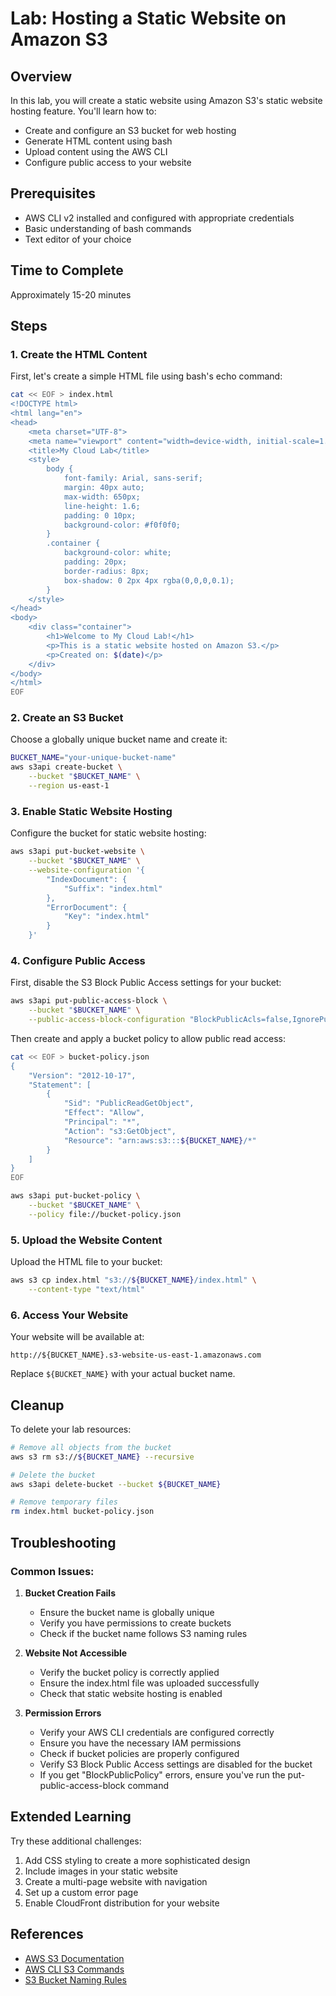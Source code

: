# Lab: Hosting a Static Website on Amazon S3

## Overview
In this lab, you will create a static website using Amazon S3's static website hosting feature. You'll learn how to:
- Create and configure an S3 bucket for web hosting
- Generate HTML content using bash
- Upload content using the AWS CLI
- Configure public access to your website

## Prerequisites
- AWS CLI v2 installed and configured with appropriate credentials
- Basic understanding of bash commands
- Text editor of your choice

## Time to Complete
Approximately 15-20 minutes

## Steps

### 1. Create the HTML Content

First, let's create a simple HTML file using bash's echo command:

```bash
cat << EOF > index.html
<!DOCTYPE html>
<html lang="en">
<head>
    <meta charset="UTF-8">
    <meta name="viewport" content="width=device-width, initial-scale=1.0">
    <title>My Cloud Lab</title>
    <style>
        body {
            font-family: Arial, sans-serif;
            margin: 40px auto;
            max-width: 650px;
            line-height: 1.6;
            padding: 0 10px;
            background-color: #f0f0f0;
        }
        .container {
            background-color: white;
            padding: 20px;
            border-radius: 8px;
            box-shadow: 0 2px 4px rgba(0,0,0,0.1);
        }
    </style>
</head>
<body>
    <div class="container">
        <h1>Welcome to My Cloud Lab!</h1>
        <p>This is a static website hosted on Amazon S3.</p>
        <p>Created on: $(date)</p>
    </div>
</body>
</html>
EOF
```

### 2. Create an S3 Bucket

Choose a globally unique bucket name and create it:

```bash
BUCKET_NAME="your-unique-bucket-name"
aws s3api create-bucket \
    --bucket "$BUCKET_NAME" \
    --region us-east-1
```

### 3. Enable Static Website Hosting

Configure the bucket for static website hosting:

```bash
aws s3api put-bucket-website \
    --bucket "$BUCKET_NAME" \
    --website-configuration '{
        "IndexDocument": {
            "Suffix": "index.html"
        },
        "ErrorDocument": {
            "Key": "index.html"
        }
    }'
```

### 4. Configure Public Access

First, disable the S3 Block Public Access settings for your bucket:

```bash
aws s3api put-public-access-block \
    --bucket "$BUCKET_NAME" \
    --public-access-block-configuration "BlockPublicAcls=false,IgnorePublicAcls=false,BlockPublicPolicy=false,RestrictPublicBuckets=false"
```

Then create and apply a bucket policy to allow public read access:

```bash
cat << EOF > bucket-policy.json
{
    "Version": "2012-10-17",
    "Statement": [
        {
            "Sid": "PublicReadGetObject",
            "Effect": "Allow",
            "Principal": "*",
            "Action": "s3:GetObject",
            "Resource": "arn:aws:s3:::${BUCKET_NAME}/*"
        }
    ]
}
EOF

aws s3api put-bucket-policy \
    --bucket "$BUCKET_NAME" \
    --policy file://bucket-policy.json
```

### 5. Upload the Website Content

Upload the HTML file to your bucket:

```bash
aws s3 cp index.html "s3://${BUCKET_NAME}/index.html" \
    --content-type "text/html"
```

### 6. Access Your Website

Your website will be available at:
```
http://${BUCKET_NAME}.s3-website-us-east-1.amazonaws.com
```

Replace `${BUCKET_NAME}` with your actual bucket name.

## Cleanup

To delete your lab resources:

```bash
# Remove all objects from the bucket
aws s3 rm s3://${BUCKET_NAME} --recursive

# Delete the bucket
aws s3api delete-bucket --bucket ${BUCKET_NAME}

# Remove temporary files
rm index.html bucket-policy.json
```

## Troubleshooting

### Common Issues:

1. **Bucket Creation Fails**
   - Ensure the bucket name is globally unique
   - Verify you have permissions to create buckets
   - Check if the bucket name follows S3 naming rules

2. **Website Not Accessible**
   - Verify the bucket policy is correctly applied
   - Ensure the index.html file was uploaded successfully
   - Check that static website hosting is enabled

3. **Permission Errors**
   - Verify your AWS CLI credentials are configured correctly
   - Ensure you have the necessary IAM permissions
   - Check if bucket policies are properly configured
   - Verify S3 Block Public Access settings are disabled for the bucket
   - If you get "BlockPublicPolicy" errors, ensure you've run the put-public-access-block command

## Extended Learning

Try these additional challenges:
1. Add CSS styling to create a more sophisticated design
2. Include images in your static website
3. Create a multi-page website with navigation
4. Set up a custom error page
5. Enable CloudFront distribution for your website

## References
- [AWS S3 Documentation](https://docs.aws.amazon.com/AmazonS3/latest/userguide/WebsiteHosting.html)
- [AWS CLI S3 Commands](https://docs.aws.amazon.com/cli/latest/reference/s3/index.html)
- [S3 Bucket Naming Rules](https://docs.aws.amazon.com/AmazonS3/latest/userguide/bucketnamingrules.html)
